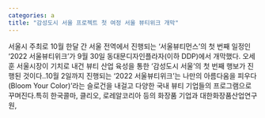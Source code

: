 ```yaml
---
categories: a
title: "감성도시 서울 프로젝트 첫 여정 서울 뷰티위크 개막"
---
```

서울시 주최로 10월 한달 간 서울 전역에서 진행되는 ‘서울뷰티먼스’의 첫 번째 일정인 ‘2022 서울뷰티위크’가 9월 30일 동대문디자인플라자(이하 DDP)에서 개막했다. 오세훈 서울시장이 기치로 내건 뷰티 산업 육성을 통한 ‘감성도시 서울’의 첫 번째 행보가 진행된 것이다..10월 2일까지 진행되는 ‘2022 서울뷰티위크’는 나만의 아름다움을 피우다(Bloom Your Color)’라는 슬로건을 내걸고 다양한 국내 뷰티 기업들의 프로그램으로 꾸며진다.특히 한국콜마, 클리오, 로레알코리아 등의 화장품 기업과 대한화장품산업연구원,